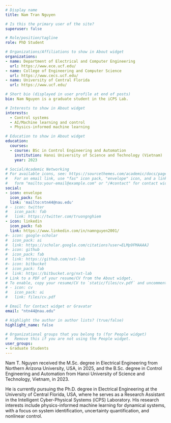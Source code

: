 ```yaml
---
# Display name
title: Nam Tran Nguyen

# Is this the primary user of the site?
superuser: false

# Role/position/tagline
role: PhD Student

# Organizations/Affiliations to show in About widget
organizations:
- name: Department of Electrical and Computer Engineering
  url: https://www.ece.ucf.edu/
- name: College of Engineering and Computer Science
  url: https://www.cecs.ucf.edu/
- name: University of Central Florida
  url: https://www.ucf.edu/

# Short bio (displayed in user profile at end of posts)
bio: Nam Nguyen is a graduate student in the iCPS Lab.

# Interests to show in About widget
interests:
  - Control systems
  - AI/Machine learning and control
  - Physics-informed machine learning

# Education to show in About widget
education:
  courses:
  - course: BSc in Control Engineering and Automation
    institution: Hanoi University of Science and Technology (Vietnam)
    year: 2023

# Social/Academic Networking
# For available icons, see: https://sourcethemes.com/academic/docs/page-builder/#icons
#   For an email link, use "fas" icon pack, "envelope" icon, and a link in the
#   form "mailto:your-email@example.com" or "/#contact" for contact widget.
social:
- icon: envelope
  icon_pack: fas
  link: 'mailto:ntn44@nau.edu'
# - icon: twitter
#   icon_pack: fab
#   link: https://twitter.com/truongnghiem
- icon: linkedin
  icon_pack: fab
  link: https://www.linkedin.com/in/namnguyen2001/
#- icon: google-scholar
#  icon_pack: ai
#  link: https://scholar.google.com/citations?user=ELMp9FMAAAAJ
#- icon: github
#  icon_pack: fab
#  link: https://github.com/nxt-lab
#- icon: bitbucket
#  icon_pack: fab
#  link: https://bitbucket.org/nxt-lab
# Link to a PDF of your resume/CV from the About widget.
# To enable, copy your resume/CV to `static/files/cv.pdf` and uncomment the lines below.
# - icon: cv
#   icon_pack: ai
#   link: files/cv.pdf

# Email for Contact widget or Gravatar
email: "ntn44@nau.edu"

# Highlight the author in author lists? (true/false)
highlight_name: false

# Organizational groups that you belong to (for People widget)
#   Remove this if you are not using the People widget.
user_groups:
- Graduate Students
---
```

Nam T. Nguyen received the M.Sc. degree in Electrical Engineering from Northern Arizona University, USA, in 2025, and the B.Sc. degree in Control Engineering and Automation from Hanoi University of Science and Technology, Vietnam, in 2023.

He is currently pursuing the Ph.D. degree in Electrical Engineering at the University of Central Florida, USA, where he serves as a Research Assistant in the Intelligent Cyber-Physical Systems (iCPS) Laboratory. His research interests include physics-informed machine learning for dynamical systems, with a focus on system identification, uncertainty quantification, and nonlinear control.